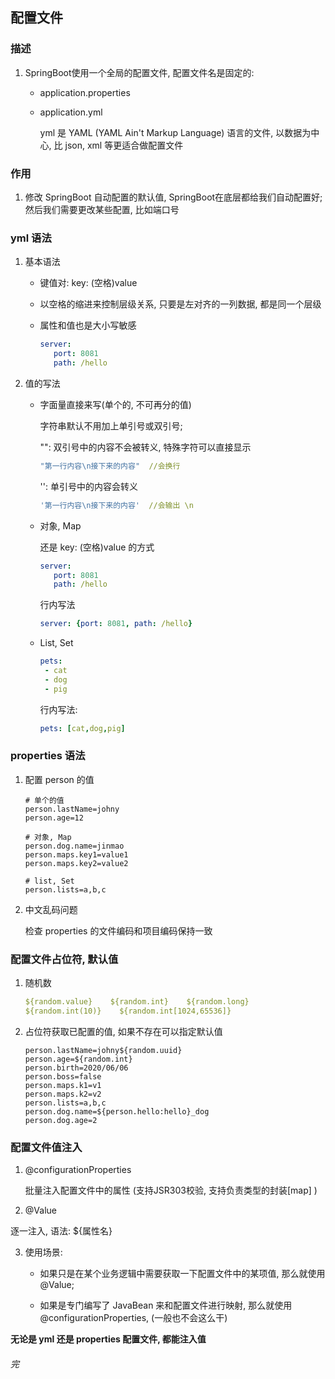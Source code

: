 ## 配置文件

### 描述

1. SpringBoot使用一个全局的配置文件, 配置文件名是固定的:

   + application.properties

   + application.yml

     yml 是 YAML (YAML Ain't Markup Language) 语言的文件, 以数据为中心, 比 json, xml 等更适合做配置文件



### 作用

1. 修改 SpringBoot 自动配置的默认值, SpringBoot在底层都给我们自动配置好; 然后我们需要更改某些配置, 比如端口号 



### yml 语法

1. 基本语法

   + 键值对: key: (空格)value

   + 以空格的缩进来控制层级关系, 只要是左对齐的一列数据, 都是同一个层级

   + 属性和值也是大小写敏感

     ```yml
     server: 
     	port: 8081
     	path: /hello
     ```

2. 值的写法

   + 字面量直接来写(单个的, 不可再分的值)

     字符串默认不用加上单引号或双引号;

     "": 双引号中的内容不会被转义, 特殊字符可以直接显示

     ```yml
     "第一行内容\n接下来的内容"  //会换行
     ```

     '': 单引号中的内容会转义

     ```yml
     '第一行内容\n接下来的内容'  //会输出 \n
     ```

   + 对象, Map

     还是 key: (空格)value 的方式

     ```yml
     server: 
     	port: 8081
     	path: /hello
     ```

     行内写法

     ```yml
     server: {port: 8081, path: /hello}
     ```

   + List, Set

     ```yml
     pets: 
      - cat
      - dog
      - pig
     ```

     行内写法: 

     ```yml
     pets: [cat,dog,pig]
     ```

     

### properties 语法

1. 配置 person 的值

   ```properties
   # 单个的值
   person.lastName=johny 
   person.age=12
   
   # 对象, Map
   person.dog.name=jinmao
   person.maps.key1=value1
   person.maps.key2=value2
   
   # list, Set
   person.lists=a,b,c
   ```

2. 中文乱码问题

   检查 properties 的文件编码和项目编码保持一致



### 配置文件占位符, 默认值

1. 随机数

   ```yml
   ${random.value}    ${random.int}    ${random.long}
   ${random.int(10)}    ${random.int[1024,65536]}
   ```

2. 占位符获取已配置的值, 如果不存在可以指定默认值

   ```properties
   person.lastName=johny${random.uuid}
   person.age=${random.int}
   person.birth=2020/06/06
   person.boss=false
   person.maps.k1=v1
   person.maps.k2=v2
   person.lists=a,b,c
   person.dog.name=${person.hello:hello}_dog
   person.dog.age=2
   ```



### 配置文件值注入

1. @configurationProperties

   批量注入配置文件中的属性 (支持JSR303校验, 支持负责类型的封装[map] )

2.  @Value

   逐一注入, 语法: ${属性名}

3. 使用场景:

   + 如果只是在某个业务逻辑中需要获取一下配置文件中的某项值, 那么就使用 @Value; 

   + 如果是专门编写了 JavaBean 来和配置文件进行映射, 那么就使用 @configurationProperties, (一般也不会这么干)

   

**无论是 yml 还是 properties 配置文件, 都能注入值**





###### 完 



















